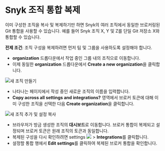 # Snyk 조직 통합 복제

이미 구성한 조직을 복사 및 복제하기만 하면 Snyk의 여러 조직에서 동일한 브로커링된 Git 통합을 사용할 수 있습니다. 예를 들어 Snyk 조직 X, Y 및 Z를 단일 Git 저장소 X와 통합할 수 있습니다.

**전제 조건**: 조직 구성을 복제하려면 먼저 팀 및 그룹을 사용하도록 설정해야 합니다.

* **organization** 드롭다운에서 작업 중인 그룹 내의 조직으로 이동합니다.
* 이제 동일한 **organization** 드롭다운에서 **Create a new organization**을 클릭합니다.

![새 조직 만들기](../../../.gitbook/assets/create-new-org.png)

* 나타나는 페이지에서 작성 중인 새로운 조직의 이름을 입력합니다.
* **Copy across all settings and integrations?** 영역에서 브로커 토큰에 대해 이미 구성한 조직을 선택한 다음 **Create organization**을 클릭합니다.

![새 조직 추가 및 설정 복사](../../../.gitbook/assets/create-new-org2.png)

* 브라우저가 방금 생성한 조직의 **대시보드**로 이동합니다. 브로커 통합이 복제되고 설정되며 브로커 토큰은 원래 조직의 토큰과 동일합니다.
* 복제된 구성을 다시 확인하려면 settings ![](../../../.gitbook/assets/cog\_icon.png) > **Integrations**를 클릭합니다.
* 설정할 통합 행에서 **Edit settings**를 클릭하여 복제된 브로커 통합을 확인합니다.
